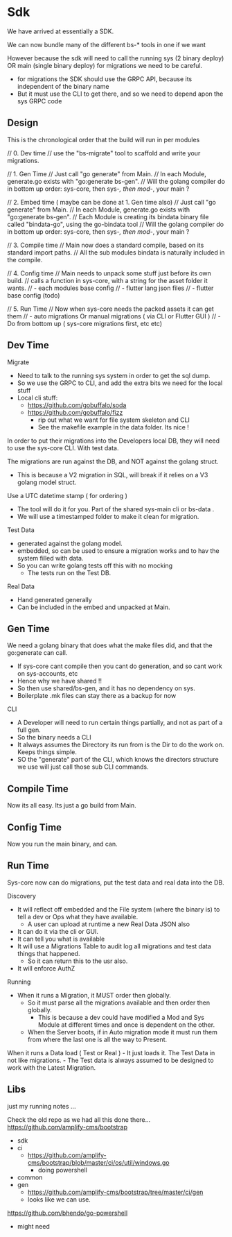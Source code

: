# Sdk

We have arrived at essentially a SDK.

We can now bundle many of the different bs-* tools in one if we want

However because the sdk will need to call the running sys (2 binary deploy) OR main (single binary deploy) for migrations we need to be careful.
- for migrations the SDK should use the GRPC API, because its independent of the binary name
- But it must use the CLI to get there, and so we need to depend apon the sys GRPC code 


## Design

 This is the chronological order that the build will run in per modules


// 0. Dev time
// use the "bs-migrate" tool to scaffold and write your migrations.

// 1. Gen Time
// Just call "go generate" from Main.
// In each Module, generate.go exists with "go:generate bs-gen".
// Will the golang compiler do in bottom up order: sys-core, then sys-*, then mod-*, your main ?

// 2. Embed time ( maybe can be done at 1. Gen time also)
// Just call "go generate" from Main.
// In each Module, generate.go exists with "go:generate bs-gen".
// Each Module is creating its bindata binary file called "bindata-go", using the go-bindata tool
// Will the golang compiler do in bottom up order: sys-core, then sys-*, then mod-*, your main ?

// 3. Compile time
// Main now does a standard compile, based on its standard import paths.
// All the sub modules bindata is naturally included in the compile.

// 4. Config time
// Main needs to unpack some stuff just before its own build.
// calls a function in sys-core, with a string for the asset folder it wants.
// - each modules base config
// - flutter lang json files
// - flutter base config (todo)

// 5. Run Time
// Now when sys-core needs the packed assets it can get them
// - auto migrations Or manual migrations ( via CLI or Flutter GUI )
// 	- Do from bottom up ( sys-core migrations first, etc etc)


## Dev Time

Migrate
- Need to talk to the running sys system in order to get the sql dump.
- So we use the GRPC to CLI, and add the extra bits we need for the local stuff
- Local cli stuff:
	- https://github.com/gobuffalo/soda
	- https://github.com/gobuffalo/fizz
		- rip out what we want for file system skeleton and CLI
		- See the makefile example in the data folder. Its nice !

In order to put their migrations into the Developers local DB, they will need to use the sys-core CLI.
With test data.

The migrations are run against the DB, and NOT against the golang struct.
- This is because a V2 migration in SQL, will break if it relies on a V3 golang model struct.

Use a UTC datetime stamp ( for ordering )
- The tool will do it for you. Part of the shared sys-main cli or bs-data .
- We will use a timestamped folder to make it clean for migration.


Test Data

- generated against the golang model.
- embedded, so can be used to ensure a migration works and to hav the system filled with data.
- So you can write golang tests off this with no mocking
	- The tests run on the Test DB.

Real Data

- Hand generated generally
- Can be included in the embed and unpacked at Main.



## Gen Time

We need a golang binary that does what the make files did, and that the go:generate can call.

- If sys-core cant compile then you cant do generation, and so cant work on sys-accounts, etc
- Hence why we have shared !!
- So then use shared/bs-gen, and it has no dependency on sys.
- Boilerplate .mk files can stay there as a backup for now

CLI
- A Developer will need to run certain things partially, and not as part of a full gen.
- So the binary needs a CLI
- It always assumes the Directory its run from is the Dir to do the work on. Keeps things simple.
- SO the "generate" part of the CLI, which knows the directors structure we use will just call those sub CLI commands.

## Compile Time

Now its all easy. Its just a go build from Main.

## Config Time

Now you run the main binary, and can.

## Run Time

Sys-core now can do migrations, put the test data and real data into the DB.

Discovery

- It will reflect off embedded and the File system (where the binary is) to tell a dev or Ops what they have available.
	- A user can upload at runtime a new Real Data JSON also
- It can do it via the cli or GUI.
- It can tell you what is available
- It will use a Migrations Table to audit log all migrations and test data things that happened.
	- So it can return this to the usr also.
- It will enforce AuthZ

Running

- When it runs a Migration, it MUST order then globally.
	- So it must parse all the migrations available and then order then globally.
		- This is because a dev could have modified a Mod and Sys Module at different times and once is dependent on the other.
	- When the Server boots, if in Auto migration mode it must run them from where the last one is all the way to Present.

When it runs a Data load ( Test or Real )
	- It just loads it. The Test Data in not like migrations.
	- The Test data is always assumed to be designed to work with the Latest Migration.



## Libs

just my running notes ...

Check the old repo as we had all this done there...
https://github.com/amplify-cms/bootstrap

- sdk
- ci
	- https://github.com/amplify-cms/bootstrap/blob/master/ci/os/util/windows.go
		- doing powershell
- common
- gen
	- https://github.com/amplify-cms/bootstrap/tree/master/ci/gen
	- looks like we can use.


https://github.com/bhendo/go-powershell
- might need